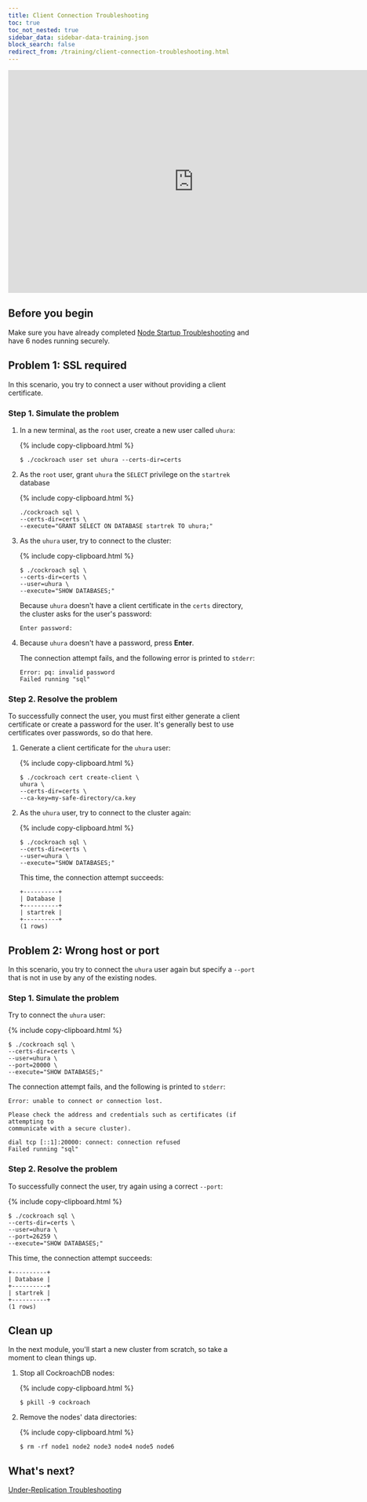 ```yaml
---
title: Client Connection Troubleshooting
toc: true
toc_not_nested: true
sidebar_data: sidebar-data-training.json
block_search: false
redirect_from: /training/client-connection-troubleshooting.html
---
```


<iframe src="https://docs.google.com/presentation/d/e/2PACX-1vSAcuSBQiKNT-2NbFHVTZsLbktN0UYcR1e_k5F-nAqOjqgUsxO2nbKGmmJAlPgGe43QDHnClVIuVz_x/embed?start=false&loop=false" frameborder="0" width="756" height="454" allowfullscreen="true" mozallowfullscreen="true" webkitallowfullscreen="true"></iframe>

<style>
  #toc ul:before {
    content: "Hands-on Lab"
  }
</style>

## Before you begin

Make sure you have already completed [Node Startup Troubleshooting](node-startup-troubleshooting.html) and have 6 nodes running securely.

## Problem 1: SSL required

In this scenario, you try to connect a user without providing a client certificate.

### Step 1. Simulate the problem

1. In a new terminal, as the `root` user, create a new user called `uhura`:

    {% include copy-clipboard.html %}
    ~~~ shell
    $ ./cockroach user set uhura --certs-dir=certs
    ~~~

2. As the `root` user, grant `uhura` the `SELECT` privilege on the `startrek` database

    {% include copy-clipboard.html %}
    ~~~ shell
    ./cockroach sql \
    --certs-dir=certs \
    --execute="GRANT SELECT ON DATABASE startrek TO uhura;"
    ~~~

3. As the `uhura` user, try to connect to the cluster:

    {% include copy-clipboard.html %}
    ~~~ shell
    $ ./cockroach sql \
    --certs-dir=certs \
    --user=uhura \
    --execute="SHOW DATABASES;"
    ~~~

    Because `uhura` doesn't have a client certificate in the `certs` directory, the cluster asks for the user's password:

    ~~~
    Enter password:
    ~~~

4. Because `uhura` doesn't have a password, press **Enter**.

    The connection attempt fails, and the following error is printed to `stderr`:

    ~~~
    Error: pq: invalid password
    Failed running "sql"
    ~~~

### Step 2. Resolve the problem

To successfully connect the user, you must first either generate a client certificate or create a password for the user. It's generally best to use certificates over passwords, so do that here.

1. Generate a client certificate for the `uhura` user:

    {% include copy-clipboard.html %}
    ~~~ shell
    $ ./cockroach cert create-client \
    uhura \
    --certs-dir=certs \
    --ca-key=my-safe-directory/ca.key
    ~~~

2. As the `uhura` user, try to connect to the cluster again:

    {% include copy-clipboard.html %}
    ~~~ shell
    $ ./cockroach sql \
    --certs-dir=certs \
    --user=uhura \
    --execute="SHOW DATABASES;"
    ~~~

    This time, the connection attempt succeeds:

    ~~~
    +----------+
    | Database |
    +----------+
    | startrek |
    +----------+
    (1 rows)
    ~~~

## Problem 2: Wrong host or port

In this scenario, you try to connect the `uhura` user again but specify a `--port` that is not in use by any of the existing nodes.

### Step 1. Simulate the problem

Try to connect the `uhura` user:

{% include copy-clipboard.html %}
~~~ shell
$ ./cockroach sql \
--certs-dir=certs \
--user=uhura \
--port=20000 \
--execute="SHOW DATABASES;"
~~~

The connection attempt fails, and the following is printed to `stderr`:

~~~
Error: unable to connect or connection lost.

Please check the address and credentials such as certificates (if attempting to
communicate with a secure cluster).

dial tcp [::1]:20000: connect: connection refused
Failed running "sql"
~~~

### Step 2. Resolve the problem

To successfully connect the user, try again using a correct `--port`:

{% include copy-clipboard.html %}
~~~ shell
$ ./cockroach sql \
--certs-dir=certs \
--user=uhura \
--port=26259 \
--execute="SHOW DATABASES;"
~~~

This time, the connection attempt succeeds:

~~~
+----------+
| Database |
+----------+
| startrek |
+----------+
(1 rows)
~~~

## Clean up

In the next module, you'll start a new cluster from scratch, so take a moment to clean things up.

1. Stop all CockroachDB nodes:

    {% include copy-clipboard.html %}
    ~~~ shell
    $ pkill -9 cockroach
    ~~~

2. Remove the nodes' data directories:

    {% include copy-clipboard.html %}
    ~~~ shell
    $ rm -rf node1 node2 node3 node4 node5 node6
    ~~~

## What's next?

[Under-Replication Troubleshooting](under-replication-troubleshooting.html)
